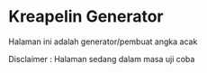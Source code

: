 # Kreapelin Generator
Halaman ini adalah generator/pembuat angka acak


Disclaimer : Halaman sedang dalam masa uji coba
